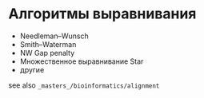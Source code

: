 # Алгоритмы выравнивания

- Needleman–Wunsch
- Smith–Waterman
- NW Gap penalty
- Множественное выравнивание Star
- другие

see also `_masters_/bioinformatics/alignment`
